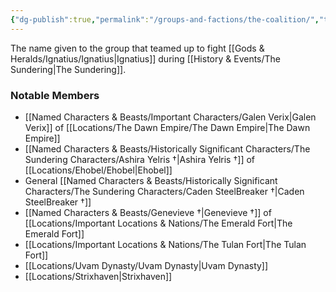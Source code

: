 ```yaml
---
{"dg-publish":true,"permalink":"/groups-and-factions/the-coalition/","tags":["Groups"],"noteIcon":"","created":"2024-07-30T14:33:10.957+01:00","updated":"2024-12-31T21:58:53.932+00:00"}
---
```


The name given to the group that teamed up to fight [[Gods & Heralds/Ignatius/Ignatius\|Ignatius]] during [[History & Events/The Sundering\|The Sundering]].

### Notable Members 
- [[Named Characters & Beasts/Important Characters/Galen Verix\|Galen Verix]] of [[Locations/The Dawn Empire/The Dawn Empire\|The Dawn Empire]]
- [[Named Characters & Beasts/Historically Significant  Characters/The Sundering Characters/Ashira Yelris †\|Ashira Yelris †]] of [[Locations/Ehobel/Ehobel\|Ehobel]]
- General [[Named Characters & Beasts/Historically Significant  Characters/The Sundering Characters/Caden SteelBreaker †\|Caden SteelBreaker †]]
- [[Named Characters & Beasts/Genevieve †\|Genevieve †]] of [[Locations/Important Locations & Nations/The Emerald Fort\|The Emerald Fort]]
- [[Locations/Important Locations & Nations/The Tulan Fort\|The Tulan Fort]]
- [[Locations/Uvam Dynasty/Uvam Dynasty\|Uvam Dynasty]]
- [[Locations/Strixhaven\|Strixhaven]]